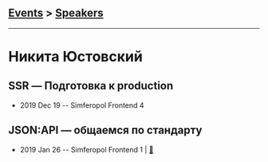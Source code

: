 ## [Events](../README.md) > [Speakers](../speakers.md)
---

# Никита Юстовский

## SSR — Подготовка к production
- 2019 Dec 19 -- Simferopol Frontend 4    
## JSON:API — общаемся по стандарту
- 2019 Jan 26 -- Simferopol Frontend 1  | [:notebook:](https://yustnip.github.io/json-api-slides/index.html)  
